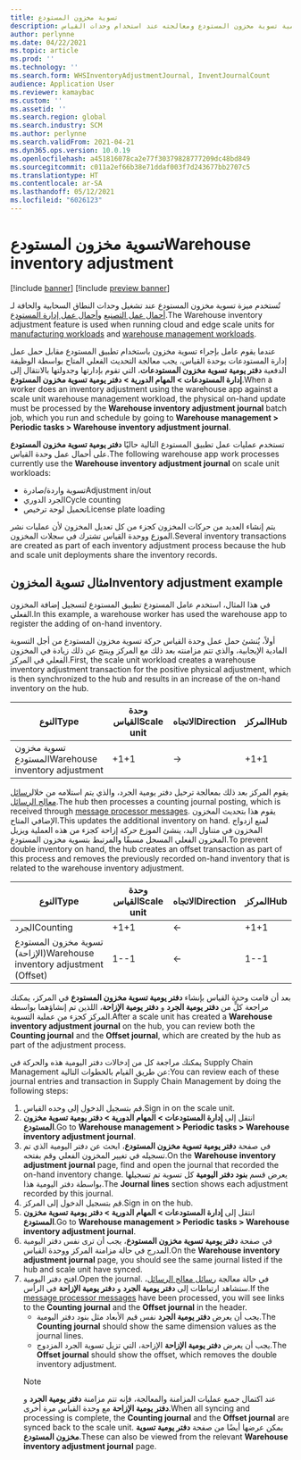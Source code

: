 ```yaml
---
title: تسوية مخزون المستودع
description: يوفر هذا الموضوع معلومات حول دفتر يومية تسوية مخزون المستودع ومعالجته عند استخدام وحدات القياس.
author: perlynne
ms.date: 04/22/2021
ms.topic: article
ms.prod: ''
ms.technology: ''
ms.search.form: WHSInventoryAdjustmentJournal, InventJournalCount
audience: Application User
ms.reviewer: kamaybac
ms.custom: ''
ms.assetid: ''
ms.search.region: global
ms.search.industry: SCM
ms.author: perlynne
ms.search.validFrom: 2021-04-21
ms.dyn365.ops.version: 10.0.19
ms.openlocfilehash: a451816078ca2e77f30379828777209dc48bd849
ms.sourcegitcommit: c011a2ef66b38e71ddaf003f7d243677bb2707c5
ms.translationtype: HT
ms.contentlocale: ar-SA
ms.lasthandoff: 05/12/2021
ms.locfileid: "6026123"
---
```

# <a name="warehouse-inventory-adjustment"></a><span data-ttu-id="5d5df-103">تسوية مخزون المستودع</span><span class="sxs-lookup"><span data-stu-id="5d5df-103">Warehouse inventory adjustment</span></span>

[!include [banner](../includes/banner.md)]
[!include [preview banner](../includes/preview-banner.md)]

<span data-ttu-id="5d5df-104">تُستخدم ميزة تسوية مخزون المستودع عند تشغيل وحدات النطاق السحابية والحافة لـ [أحمال عمل التصنيع](cloud-edge-workload-manufacturing.md) و[أحمال عمل إدارة المستودع](cloud-edge-workload-warehousing.md).</span><span class="sxs-lookup"><span data-stu-id="5d5df-104">The Warehouse inventory adjustment feature is used when running cloud and edge scale units for [manufacturing workloads](cloud-edge-workload-manufacturing.md) and [warehouse management workloads](cloud-edge-workload-warehousing.md).</span></span>

<span data-ttu-id="5d5df-105">عندما يقوم عامل بإجراء تسوية مخزون باستخدام تطبيق المستودع مقابل حمل عمل إدارة المستودعات بوحدة القياس، يجب معالجة التحديث الفعلي المتاح بواسطة الوظيفة الدفعية **دفتر يومية تسوية مخزون المستودعات**، التي تقوم بإدارتها وجدولتها بالانتقال إلى **إدارة المستودعات > المهام الدورية > دفتر يومية تسوية مخزون المستودع**.</span><span class="sxs-lookup"><span data-stu-id="5d5df-105">When a worker does an inventory adjustment using the warehouse app against a scale unit warehouse management workload, the physical on-hand update must be processed by the **Warehouse inventory adjustment journal** batch job, which you run and schedule by going to **Warehouse management > Periodic tasks > Warehouse inventory adjustment journal**.</span></span>

<span data-ttu-id="5d5df-106">تستخدم عمليات عمل تطبيق المستودع التالية حاليًا **دفتر يومية تسوية مخزون المستودع** على أحمال عمل وحدة القياس.</span><span class="sxs-lookup"><span data-stu-id="5d5df-106">The following warehouse app work processes currently use the **Warehouse inventory adjustment journal** on scale unit workloads:</span></span>

- <span data-ttu-id="5d5df-107">تسوية واردة/صادرة</span><span class="sxs-lookup"><span data-stu-id="5d5df-107">Adjustment in/out</span></span>
- <span data-ttu-id="5d5df-108">الجرد الدوري</span><span class="sxs-lookup"><span data-stu-id="5d5df-108">Cycle counting</span></span>
- <span data-ttu-id="5d5df-109">تحميل لوحة ترخيص</span><span class="sxs-lookup"><span data-stu-id="5d5df-109">License plate loading</span></span>

<span data-ttu-id="5d5df-110">يتم إنشاء العديد من حركات المخزون كجزء من كل تعديل المخزون لأن عمليات نشر الموزع ووحدة القياس تشترك في سجلات المخزون.</span><span class="sxs-lookup"><span data-stu-id="5d5df-110">Several inventory transactions are created as part of each inventory adjustment process because the hub and scale unit deployments share the inventory records.</span></span>

## <a name="inventory-adjustment-example"></a><span data-ttu-id="5d5df-111">مثال تسوية المخزون</span><span class="sxs-lookup"><span data-stu-id="5d5df-111">Inventory adjustment example</span></span>

<span data-ttu-id="5d5df-112">في هذا المثال، استخدم عامل المستودع تطبيق المستودع لتسجيل إضافة المخزون الفعلي.</span><span class="sxs-lookup"><span data-stu-id="5d5df-112">In this example, a warehouse worker has used the warehouse app to register the adding of on-hand inventory.</span></span>

<span data-ttu-id="5d5df-113">أولاً، يُنشئ حمل عمل وحدة القياس حركة تسوية مخزون المستودع من أجل التسوية المادية الإيجابية، والذي تتم مزامنته بعد ذلك مع المركز وينتج عن ذلك زيادة في المخزون الفعلي في المركز.</span><span class="sxs-lookup"><span data-stu-id="5d5df-113">First, the scale unit workload creates a warehouse inventory adjustment transaction for the positive physical adjustment, which is then synchronized to the hub and results in an increase of the on-hand inventory on the hub.</span></span>

| <span data-ttu-id="5d5df-114">النوع</span><span class="sxs-lookup"><span data-stu-id="5d5df-114">Type</span></span>                                    | <span data-ttu-id="5d5df-115">وحدة القياس</span><span class="sxs-lookup"><span data-stu-id="5d5df-115">Scale unit</span></span> | <span data-ttu-id="5d5df-116">الاتجاه</span><span class="sxs-lookup"><span data-stu-id="5d5df-116">Direction</span></span> | <span data-ttu-id="5d5df-117">المركز</span><span class="sxs-lookup"><span data-stu-id="5d5df-117">Hub</span></span> |
|-----------------------------------------|------------|-----------|-----|
| <span data-ttu-id="5d5df-118">تسوية مخزون المستودع</span><span class="sxs-lookup"><span data-stu-id="5d5df-118">Warehouse inventory adjustment</span></span>          | <span data-ttu-id="5d5df-119">+1</span><span class="sxs-lookup"><span data-stu-id="5d5df-119">+1</span></span>         | ->        | <span data-ttu-id="5d5df-120">+1</span><span class="sxs-lookup"><span data-stu-id="5d5df-120">+1</span></span>  |

<span data-ttu-id="5d5df-121">يقوم المركز بعد ذلك بمعالجة ترحيل دفتر يومية الجرد، والذي يتم استلامه من خلال[رسائل معالج الرسائل](cloud-edge-message-processor-messages.md).</span><span class="sxs-lookup"><span data-stu-id="5d5df-121">The hub then processes a counting journal posting, which is received through [message processor messages](cloud-edge-message-processor-messages.md).</span></span> <span data-ttu-id="5d5df-122">يقوم هذا بتحديث المخزون الإضافي المتاح.</span><span class="sxs-lookup"><span data-stu-id="5d5df-122">This updates the additional inventory on hand.</span></span> <span data-ttu-id="5d5df-123">لمنع ازدواج المخزون في متناول اليد، ينشئ الموزع حركة إزاحة كجزء من هذه العملية ويزيل المخزون الفعلي المسجل مسبقًا والمرتبط بتسوية مخزون المستودع.</span><span class="sxs-lookup"><span data-stu-id="5d5df-123">To prevent double inventory on hand, the hub creates an offset transaction as part of this process and removes the previously recorded on-hand inventory that is related to the warehouse inventory adjustment.</span></span>

| <span data-ttu-id="5d5df-124">النوع</span><span class="sxs-lookup"><span data-stu-id="5d5df-124">Type</span></span>                                    | <span data-ttu-id="5d5df-125">وحدة القياس</span><span class="sxs-lookup"><span data-stu-id="5d5df-125">Scale unit</span></span> | <span data-ttu-id="5d5df-126">الاتجاه</span><span class="sxs-lookup"><span data-stu-id="5d5df-126">Direction</span></span> | <span data-ttu-id="5d5df-127">المركز</span><span class="sxs-lookup"><span data-stu-id="5d5df-127">Hub</span></span> |
|-----------------------------------------|------------|-----------|-----|
| <span data-ttu-id="5d5df-128">الجرد</span><span class="sxs-lookup"><span data-stu-id="5d5df-128">Counting</span></span>                                | <span data-ttu-id="5d5df-129">+1</span><span class="sxs-lookup"><span data-stu-id="5d5df-129">+1</span></span>         | <-        | <span data-ttu-id="5d5df-130">+1</span><span class="sxs-lookup"><span data-stu-id="5d5df-130">+1</span></span>  |
| <span data-ttu-id="5d5df-131">تسوية مخزون المستودع (الإزاحة)</span><span class="sxs-lookup"><span data-stu-id="5d5df-131">Warehouse inventory adjustment (Offset)</span></span> | <span data-ttu-id="5d5df-132">1-</span><span class="sxs-lookup"><span data-stu-id="5d5df-132">-1</span></span>         | <-        | <span data-ttu-id="5d5df-133">1-</span><span class="sxs-lookup"><span data-stu-id="5d5df-133">-1</span></span>  |

<span data-ttu-id="5d5df-134">بعد أن قامت وحدة القياس بإنشاء **دفتر يومية تسوية مخزون المستودع** في المركز، يمكنك مراجعة كلٍّ من **دفتر يومية الجرد** و **دفتر يومية الإزاحة**، اللذين تم إنشاؤهما بواسطة المركز كجزء من عملية التسوية.</span><span class="sxs-lookup"><span data-stu-id="5d5df-134">After a scale unit has created a **Warehouse inventory adjustment journal** on the hub, you can review both the **Counting journal** and the **Offset journal**, which are created by the hub as part of the adjustment process.</span></span>

<span data-ttu-id="5d5df-135">يمكنك مراجعة كل من إدخالات دفتر اليومية هذه والحركة في Supply Chain Management عن طريق القيام بالخطوات التالية:</span><span class="sxs-lookup"><span data-stu-id="5d5df-135">You can review each of these journal entries and transaction in Supply Chain Management by doing the following steps:</span></span>

1. <span data-ttu-id="5d5df-136">قم بتسجيل الدخول إلى وحده القياس.</span><span class="sxs-lookup"><span data-stu-id="5d5df-136">Sign in on the scale unit.</span></span>
1. <span data-ttu-id="5d5df-137">انتقل إلى **إدارة المستودعات‬ \> المهام الدورية \> دفتر يومية تسوية مخزون المستودع**.</span><span class="sxs-lookup"><span data-stu-id="5d5df-137">Go to **Warehouse management \> Periodic tasks \> Warehouse inventory adjustment journal**.</span></span>
1. <span data-ttu-id="5d5df-138">في صفحة **دفتر يومية تسوية مخزون المستودع**، ابحث عن دفتر اليومية الذي تم تسجيله في تغيير المخزون الفعلي وقم بفتحه.</span><span class="sxs-lookup"><span data-stu-id="5d5df-138">On the **Warehouse inventory adjustment journal** page, find and open the journal that recorded the on-hand inventory change.</span></span> <span data-ttu-id="5d5df-139">يعرض قسم **بنود دفتر اليومية** كل تسوية تم تسجيلها بواسطة دفتر اليومية هذا.</span><span class="sxs-lookup"><span data-stu-id="5d5df-139">The **Journal lines** section shows each adjustment recorded by this journal.</span></span>
1. <span data-ttu-id="5d5df-140">قم بتسجيل الدخول إلى المركز.</span><span class="sxs-lookup"><span data-stu-id="5d5df-140">Sign in on the hub.</span></span>
1. <span data-ttu-id="5d5df-141">انتقل إلى **إدارة المستودعات‬ \> المهام الدورية \> دفتر يومية تسوية مخزون المستودع**.</span><span class="sxs-lookup"><span data-stu-id="5d5df-141">Go to **Warehouse management \> Periodic tasks \> Warehouse inventory adjustment journal**.</span></span>
1. <span data-ttu-id="5d5df-142">في صفحة **دفتر يومية تسوية مخزون المستودع**، يجب أن ترى نفس دفتر اليومية المدرج في حالة مزامنة المركز ووحدة القياس.</span><span class="sxs-lookup"><span data-stu-id="5d5df-142">On the **Warehouse inventory adjustment journal** page, you should see the same journal listed if the hub and scale unit have synced.</span></span>
1. <span data-ttu-id="5d5df-143">افتح دفتر اليومية.</span><span class="sxs-lookup"><span data-stu-id="5d5df-143">Open the journal.</span></span> <span data-ttu-id="5d5df-144">في حالة معالجة [رسائل معالج الرسائل](cloud-edge-message-processor-messages.md)، ستشاهد ارتباطات إلى **دفتر يومية الجرد** و **دفتر يومية الإزاحة** في الرأس.</span><span class="sxs-lookup"><span data-stu-id="5d5df-144">If the [message processor messages](cloud-edge-message-processor-messages.md) have been processed, you will see links to the **Counting journal** and the **Offset journal** in the header.</span></span>
    - <span data-ttu-id="5d5df-145">يجب أن يعرض **دفتر يومية الجرد** نفس قيم الأبعاد مثل بنود دفتر اليومية.</span><span class="sxs-lookup"><span data-stu-id="5d5df-145">The **Counting journal** should show the same dimension values as the journal lines.</span></span>
    - <span data-ttu-id="5d5df-146">يجب أن يعرض **دفتر يومية الإزاحة** الإزاحة، التي تزيل تسوية الجرد المزدوج.</span><span class="sxs-lookup"><span data-stu-id="5d5df-146">The **Offset journal** should show the offset, which removes the double inventory adjustment.</span></span>
    > [!NOTE]
    > <span data-ttu-id="5d5df-147">عند اكتمال جميع عمليات المزامنة والمعالجة، فإنه تتم مزامنة **دفتر يومية الجرد** و **دفتر يومية الإزاحة** مع وحدة القياس مرة أخرى.</span><span class="sxs-lookup"><span data-stu-id="5d5df-147">When all syncing and processing is complete, the **Counting journal** and the **Offset journal** are synced back to the scale unit.</span></span> <span data-ttu-id="5d5df-148">يمكن عرضها أيضًا من صفحة **دفتر يومية تسوية مخزون المستودع**.</span><span class="sxs-lookup"><span data-stu-id="5d5df-148">These can also be viewed from the relevant **Warehouse inventory adjustment journal** page.</span></span>
